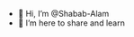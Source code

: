 - 👋 Hi, I’m @Shabab-Alam
- 👀 I’m here to share and learn

<!---
Shabab-Alam/Shabab-Alam is a ✨ special ✨ repository because its `README.md` (this file) appears on your GitHub profile.
You can click the Preview link to take a look at your changes.
--->
